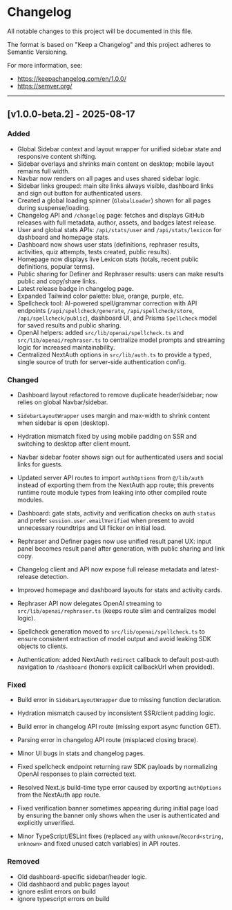 # Changelog

All notable changes to this project will be documented in this file.

The format is based on "Keep a Changelog" and this project adheres to Semantic Versioning.

For more information, see:

- https://keepachangelog.com/en/1.0.0/
- https://semver.org/

---

## [v1.0.0-beta.2] - 2025-08-17

### Added

- Global Sidebar context and layout wrapper for unified sidebar state and responsive content shifting.
- Sidebar overlays and shrinks main content on desktop; mobile layout remains full width.
- Navbar now renders on all pages and uses shared sidebar logic.
- Sidebar links grouped: main site links always visible, dashboard links and sign out button for authenticated users.
- Created a global loading spinner (`GlobalLoader`) shown for all pages during suspense/loading.
- Changelog API and `/changelog` page: fetches and displays GitHub releases with full metadata, author, assets, and badges latest release.
- User and global stats APIs: `/api/stats/user` and `/api/stats/lexicon` for dashboard and homepage stats.
- Dashboard now shows user stats (definitions, rephraser results, activities, quiz attempts, tests created, public results).
- Homepage now displays live Lexicon stats (totals, recent public definitions, popular terms).
- Public sharing for Definer and Rephraser results: users can make results public and copy/share links.
- Latest release badge in changelog page.
- Expanded Tailwind color palette: blue, orange, purple, etc.
- Spellcheck tool: AI-powered spell/grammar correction with API endpoints (`/api/spellcheck/generate`, `/api/spellcheck/store`, `/api/spellcheck/public`), dashboard UI, and Prisma `Spellcheck` model for saved results and public sharing.
- OpenAI helpers: added `src/lib/openai/spellcheck.ts` and `src/lib/openai/rephraser.ts` to centralize model prompts and streaming logic for increased maintainability.
- Centralized NextAuth options in `src/lib/auth.ts` to provide a typed, single source of truth for server-side authentication config.

### Changed

- Dashboard layout refactored to remove duplicate header/sidebar; now relies on global Navbar/sidebar.
- `SidebarLayoutWrapper` uses margin and max-width to shrink content when sidebar is open (desktop).
- Hydration mismatch fixed by using mobile padding on SSR and switching to desktop after client mount.
- Navbar sidebar footer shows sign out for authenticated users and social links for guests.
- Updated server API routes to import `authOptions` from `@/lib/auth` instead of exporting them from the NextAuth app route; this prevents runtime route module types from leaking into other compiled route modules.
- Dashboard: gate stats, activity and verification checks on auth `status` and prefer `session.user.emailVerified` when present to avoid unnecessary roundtrips and UI flicker on initial load.

- Rephraser and Definer pages now use unified result panel UX: input panel becomes result panel after generation, with public sharing and link copy.
- Changelog client and API now expose full release metadata and latest-release detection.
- Improved homepage and dashboard layouts for stats and activity cards.
- Rephraser API now delegates OpenAI streaming to `src/lib/openai/rephraser.ts` (keeps route slim and centralizes model logic).
- Spellcheck generation moved to `src/lib/openai/spellcheck.ts` to ensure consistent extraction of model output and avoid leaking SDK objects to clients.
- Authentication: added NextAuth `redirect` callback to default post-auth navigation to `/dashboard` (honors explicit callbackUrl when provided).

### Fixed

- Build error in `SidebarLayoutWrapper` due to missing function declaration.
- Hydration mismatch caused by inconsistent SSR/client padding logic.

- Build error in changelog API route (missing export async function GET).
- Parsing error in changelog API route (misplaced closing brace).
- Minor UI bugs in stats and changelog pages.
- Fixed spellcheck endpoint returning raw SDK payloads by normalizing OpenAI responses to plain corrected text.
- Resolved Next.js build-time type error caused by exporting `authOptions` from the NextAuth app route.
- Fixed verification banner sometimes appearing during initial page load by ensuring the banner only shows when the user is authenticated and explicitly unverified.
- Minor TypeScript/ESLint fixes (replaced `any` with `unknown`/`Record<string, unknown>` and fixed unused catch variables) in API routes.

### Removed

- Old dashboard-specific sidebar/header logic.
- Old dashbaord and public pages layout
- ignore eslint errors on build
- ignore typescript errors on build
